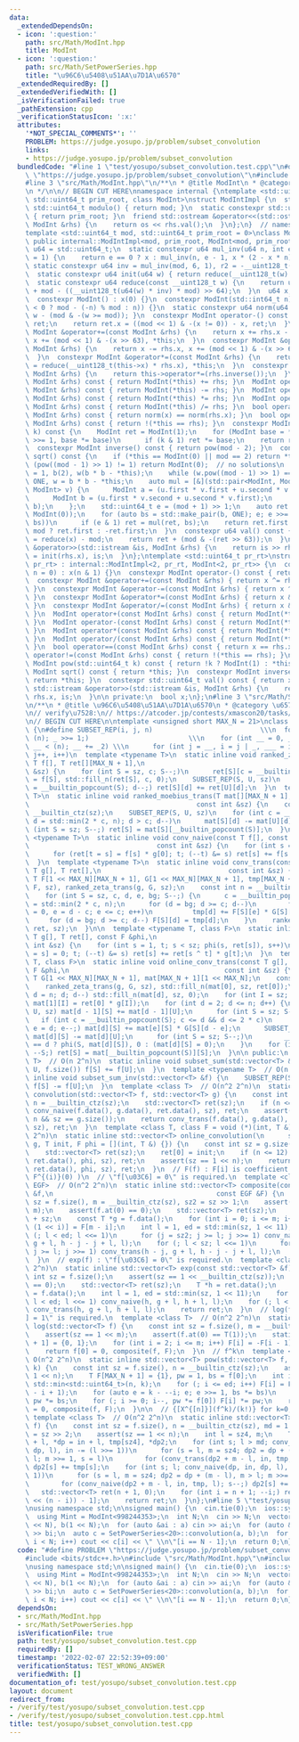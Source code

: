 ```yaml
---
data:
  _extendedDependsOn:
  - icon: ':question:'
    path: src/Math/ModInt.hpp
    title: ModInt
  - icon: ':question:'
    path: src/Math/SetPowerSeries.hpp
    title: "\u96C6\u5408\u51AA\u7D1A\u6570"
  _extendedRequiredBy: []
  _extendedVerifiedWith: []
  _isVerificationFailed: true
  _pathExtension: cpp
  _verificationStatusIcon: ':x:'
  attributes:
    '*NOT_SPECIAL_COMMENTS*': ''
    PROBLEM: https://judge.yosupo.jp/problem/subset_convolution
    links:
    - https://judge.yosupo.jp/problem/subset_convolution
  bundledCode: "#line 1 \"test/yosupo/subset_convolution.test.cpp\"\n#define PROBLEM\
    \ \"https://judge.yosupo.jp/problem/subset_convolution\"\n#include <bits/stdc++.h>\n\
    #line 3 \"src/Math/ModInt.hpp\"\n/**\n * @title ModInt\n * @category \u6570\u5B66\
    \n */\n\n// BEGIN CUT HERE\nnamespace internal {\ntemplate <std::uint64_t mod,\
    \ std::uint64_t prim_root, class ModInt>\nstruct ModIntImpl {\n  static constexpr\
    \ std::uint64_t modulo() { return mod; }\n  static constexpr std::uint64_t pr_rt()\
    \ { return prim_root; }\n  friend std::ostream &operator<<(std::ostream &os, const\
    \ ModInt &rhs) {\n    return os << rhs.val();\n  }\n};\n}  // namespace internal\n\
    template <std::uint64_t mod, std::uint64_t prim_root = 0>\nclass ModInt\n    :\
    \ public internal::ModIntImpl<mod, prim_root, ModInt<mod, prim_root>> {\n  using\
    \ u64 = std::uint64_t;\n  static constexpr u64 mul_inv(u64 n, int e = 6, u64 x\
    \ = 1) {\n    return e == 0 ? x : mul_inv(n, e - 1, x * (2 - x * n));\n  }\n \
    \ static constexpr u64 inv = mul_inv(mod, 6, 1), r2 = -__uint128_t(mod) % mod;\n\
    \  static constexpr u64 init(u64 w) { return reduce(__uint128_t(w) * r2); }\n\
    \  static constexpr u64 reduce(const __uint128_t w) {\n    return u64(w >> 64)\
    \ + mod - ((__uint128_t(u64(w) * inv) * mod) >> 64);\n  }\n  u64 x;\n\n public:\n\
    \  constexpr ModInt() : x(0) {}\n  constexpr ModInt(std::int64_t n) : x(init(n\
    \ < 0 ? mod - (-n) % mod : n)) {}\n  static constexpr u64 norm(u64 w) { return\
    \ w - (mod & -(w >= mod)); }\n  constexpr ModInt operator-() const {\n    ModInt\
    \ ret;\n    return ret.x = ((mod << 1) & -(x != 0)) - x, ret;\n  }\n  constexpr\
    \ ModInt &operator+=(const ModInt &rhs) {\n    return x += rhs.x - (mod << 1),\
    \ x += (mod << 1) & -(x >> 63), *this;\n  }\n  constexpr ModInt &operator-=(const\
    \ ModInt &rhs) {\n    return x -= rhs.x, x += (mod << 1) & -(x >> 63), *this;\n\
    \  }\n  constexpr ModInt &operator*=(const ModInt &rhs) {\n    return this->x\
    \ = reduce(__uint128_t(this->x) * rhs.x), *this;\n  }\n  constexpr ModInt &operator/=(const\
    \ ModInt &rhs) {\n    return this->operator*=(rhs.inverse());\n  }\n  ModInt operator+(const\
    \ ModInt &rhs) const { return ModInt(*this) += rhs; }\n  ModInt operator-(const\
    \ ModInt &rhs) const { return ModInt(*this) -= rhs; }\n  ModInt operator*(const\
    \ ModInt &rhs) const { return ModInt(*this) *= rhs; }\n  ModInt operator/(const\
    \ ModInt &rhs) const { return ModInt(*this) /= rhs; }\n  bool operator==(const\
    \ ModInt &rhs) const { return norm(x) == norm(rhs.x); }\n  bool operator!=(const\
    \ ModInt &rhs) const { return !(*this == rhs); }\n  constexpr ModInt pow(std::uint64_t\
    \ k) const {\n    ModInt ret = ModInt(1);\n    for (ModInt base = *this; k; k\
    \ >>= 1, base *= base)\n      if (k & 1) ret *= base;\n    return ret;\n  }\n\
    \  constexpr ModInt inverse() const { return pow(mod - 2); }\n  constexpr ModInt\
    \ sqrt() const {\n    if (*this == ModInt(0) || mod == 2) return *this;\n    if\
    \ (pow((mod - 1) >> 1) != 1) return ModInt(0);  // no solutions\n    ModInt ONE\
    \ = 1, b(2), w(b * b - *this);\n    while (w.pow((mod - 1) >> 1) == ONE) b +=\
    \ ONE, w = b * b - *this;\n    auto mul = [&](std::pair<ModInt, ModInt> u, std::pair<ModInt,\
    \ ModInt> v) {\n      ModInt a = (u.first * v.first + u.second * v.second * w);\n\
    \      ModInt b = (u.first * v.second + u.second * v.first);\n      return std::make_pair(a,\
    \ b);\n    };\n    std::uint64_t e = (mod + 1) >> 1;\n    auto ret = std::make_pair(ONE,\
    \ ModInt(0));\n    for (auto bs = std::make_pair(b, ONE); e; e >>= 1, bs = mul(bs,\
    \ bs))\n      if (e & 1) ret = mul(ret, bs);\n    return ret.first.val() * 2 <\
    \ mod ? ret.first : -ret.first;\n  }\n  constexpr u64 val() const {\n    u64 ret\
    \ = reduce(x) - mod;\n    return ret + (mod & -(ret >> 63));\n  }\n  friend std::istream\
    \ &operator>>(std::istream &is, ModInt &rhs) {\n    return is >> rhs.x, rhs.x\
    \ = init(rhs.x), is;\n  }\n};\ntemplate <std::uint64_t pr_rt>\nstruct ModInt<2,\
    \ pr_rt> : internal::ModIntImpl<2, pr_rt, ModInt<2, pr_rt>> {\n  constexpr ModInt(std::int64_t\
    \ n = 0) : x(n & 1) {}\n  constexpr ModInt operator-() const { return *this; }\n\
    \  constexpr ModInt &operator+=(const ModInt &rhs) { return x ^= rhs.x, *this;\
    \ }\n  constexpr ModInt &operator-=(const ModInt &rhs) { return x ^= rhs.x, *this;\
    \ }\n  constexpr ModInt &operator*=(const ModInt &rhs) { return x &= rhs.x, *this;\
    \ }\n  constexpr ModInt &operator/=(const ModInt &rhs) { return x &= rhs.x, *this;\
    \ }\n  ModInt operator+(const ModInt &rhs) const { return ModInt(*this) += rhs;\
    \ }\n  ModInt operator-(const ModInt &rhs) const { return ModInt(*this) -= rhs;\
    \ }\n  ModInt operator*(const ModInt &rhs) const { return ModInt(*this) *= rhs;\
    \ }\n  ModInt operator/(const ModInt &rhs) const { return ModInt(*this) /= rhs;\
    \ }\n  bool operator==(const ModInt &rhs) const { return x == rhs.x; }\n  bool\
    \ operator!=(const ModInt &rhs) const { return !(*this == rhs); }\n  constexpr\
    \ ModInt pow(std::uint64_t k) const { return !k ? ModInt(1) : *this; }\n  constexpr\
    \ ModInt sqrt() const { return *this; }\n  constexpr ModInt inverse() const {\
    \ return *this; }\n  constexpr std::uint64_t val() const { return x; }\n  friend\
    \ std::istream &operator>>(std::istream &is, ModInt &rhs) {\n    return is >>\
    \ rhs.x, is;\n  }\n\n private:\n  bool x;\n};\n#line 3 \"src/Math/SetPowerSeries.hpp\"\
    \n/**\n * @title \u96C6\u5408\u51AA\u7D1A\u6570\n * @category \u6570\u5B66\n */\n\
    \n// verify\u7528:\n// https://atcoder.jp/contests/xmascon20/tasks/xmascon20_h\n\
    \n// BEGIN CUT HERE\n\ntemplate <unsigned short MAX_N = 21>\nclass SetPowerSeries\
    \ {\n#define SUBSET_REP(i, j, n)                           \\\n  for (int _ =\
    \ (n); _ >>= 1;)                         \\\n    for (int __ = 0, _2 = _ << 1;\
    \ __ < (n); __ += _2) \\\n      for (int j = __, i = j | _, ___ = i; j < ___;\
    \ j++, i++)\n  template <typename T>\n  static inline void ranked_zeta_trans(const\
    \ T f[], T ret[][MAX_N + 1],\n                                       const int\
    \ &sz) {\n    for (int S = sz, c; S--;)\n      ret[S][c = __builtin_popcount(S)]\
    \ = f[S], std::fill_n(ret[S], c, 0);\n    SUBSET_REP(S, U, sz)\n    for (int d\
    \ = __builtin_popcount(S); d--;) ret[S][d] += ret[U][d];\n  }\n  template <typename\
    \ T>\n  static inline void ranked_moebius_trans(T mat[][MAX_N + 1], T ret[],\n\
    \                                          const int &sz) {\n    const int n =\
    \ __builtin_ctz(sz);\n    SUBSET_REP(S, U, sz)\n    for (int c = __builtin_popcount(U),\
    \ d = std::min(2 * c, n); d > c; d--)\n      mat[S][d] -= mat[U][d];\n    for\
    \ (int S = sz; S--;) ret[S] = mat[S][__builtin_popcount(S)];\n  }\n  template\
    \ <typename T>\n  static inline void conv_naive(const T f[], const T g[], T ret[],\n\
    \                                const int &sz) {\n    for (int s = sz, t; s--;)\n\
    \      for (ret[t = s] = f[s] * g[0]; t; (--t) &= s) ret[s] += f[s ^ t] * g[t];\n\
    \  }\n  template <typename T>\n  static inline void conv_trans(const T f[], const\
    \ T g[], T ret[],\n                                const int &sz) {\n    static\
    \ T F[1 << MAX_N][MAX_N + 1], G[1 << MAX_N][MAX_N + 1], tmp[MAX_N + 1];\n    ranked_zeta_trans(f,\
    \ F, sz), ranked_zeta_trans(g, G, sz);\n    const int n = __builtin_ctz(sz);\n\
    \    for (int S = sz, c, d, e, bg; S--;) {\n      c = __builtin_popcount(S), bg\
    \ = std::min(2 * c, n);\n      for (d = bg; d >= c; d--)\n        for (tmp[d]\
    \ = 0, e = d - c; e <= c; e++)\n          tmp[d] += F[S][e] * G[S][d - e];\n \
    \     for (d = bg; d >= c; d--) F[S][d] = tmp[d];\n    }\n    ranked_moebius_trans(F,\
    \ ret, sz);\n  }\n\n  template <typename T, class F>\n  static inline void online_conv_naive(const\
    \ T g[], T ret[], const F &phi,\n                                       const\
    \ int &sz) {\n    for (int s = 1, t; s < sz; phi(s, ret[s]), s++)\n      for (ret[t\
    \ = s] = 0; t; (--t) &= s) ret[s] += ret[s ^ t] * g[t];\n  }\n  template <typename\
    \ T, class F>\n  static inline void online_conv_trans(const T g[], T ret[], const\
    \ F &phi,\n                                       const int &sz) {\n    static\
    \ T G[1 << MAX_N][MAX_N + 1], mat[MAX_N + 1][1 << MAX_N];\n    const int n = __builtin_ctz(sz);\n\
    \    ranked_zeta_trans(g, G, sz), std::fill_n(mat[0], sz, ret[0]);\n    for (int\
    \ d = n; d; d--) std::fill_n(mat[d], sz, 0);\n    for (int I = sz; I >>= 1;) phi(I,\
    \ mat[1][I] = ret[0] * g[I]);\n    for (int d = 2; d <= n; d++) {\n      SUBSET_REP(S,\
    \ U, sz) mat[d - 1][S] += mat[d - 1][U];\n      for (int S = sz; S--;)\n     \
    \   if (int c = __builtin_popcount(S); c <= d && d <= 2 * c)\n          for (int\
    \ e = d; e--;) mat[d][S] += mat[e][S] * G[S][d - e];\n      SUBSET_REP(S, U, sz)\
    \ mat[d][S] -= mat[d][U];\n      for (int S = sz; S--;)\n        __builtin_popcount(S)\
    \ == d ? phi(S, mat[d][S]), 0 : (mat[d][S] = 0);\n    }\n    for (int S = sz;\
    \ --S;) ret[S] = mat[__builtin_popcount(S)][S];\n  }\n\n public:\n  template <typename\
    \ T>  // O(n 2^n)\n  static inline void subset_sum(std::vector<T> &f) {\n    SUBSET_REP(S,\
    \ U, f.size()) f[S] += f[U];\n  }\n  template <typename T>  // O(n 2^n)\n  static\
    \ inline void subset_sum_inv(std::vector<T> &f) {\n    SUBSET_REP(S, U, f.size())\
    \ f[S] -= f[U];\n  }\n  template <class T>  // O(n^2 2^n)\n  static inline std::vector<T>\
    \ convolution(std::vector<T> f, std::vector<T> g) {\n    const int sz = f.size(),\
    \ n = __builtin_ctz(sz);\n    std::vector<T> ret(sz);\n    if (n <= 10) return\
    \ conv_naive(f.data(), g.data(), ret.data(), sz), ret;\n    assert(sz == 1 <<\
    \ n && sz == g.size());\n    return conv_trans(f.data(), g.data(), ret.data(),\
    \ sz), ret;\n  }\n  template <class T, class F = void (*)(int, T &)>  // O(n^2\
    \ 2^n)\n  static inline std::vector<T> online_convolution(\n      std::vector<T>\
    \ g, T init, F phi = [](int, T &) {}) {\n    const int sz = g.size(), n = __builtin_ctz(sz);\n\
    \    std::vector<T> ret(sz);\n    ret[0] = init;\n    if (n <= 12) return online_conv_naive(g.data(),\
    \ ret.data(), phi, sz), ret;\n    assert(sz == 1 << n);\n    return online_conv_trans(g.data(),\
    \ ret.data(), phi, sz), ret;\n  }\n  // F(f) : F[i] is coefficient of EGF ( =\
    \ F^{(i)}(0) )\n  // \"f[\u03C6] = 0\" is required.\n  template <class T, class\
    \ EGF>  // O(n^2 2^n)\n  static inline std::vector<T> composite(const std::vector<T>\
    \ &f,\n                                         const EGF &F) {\n    const int\
    \ sz = f.size(), m = __builtin_ctz(sz), sz2 = sz >> 1;\n    assert(sz == 1 <<\
    \ m);\n    assert(f.at(0) == 0);\n    std::vector<T> ret(sz);\n    T *h = ret.data()\
    \ + sz;\n    const T *g = f.data();\n    for (int i = 0; i <= m; i++) ret[sz -\
    \ (1 << i)] = F[m - i];\n    int l = 1, ed = std::min(sz, 1 << 11), j;\n    for\
    \ (; l < ed; l <<= 1)\n      for (j = sz2; j >= l; j >>= 1) conv_naive(h - j,\
    \ g + l, h - j - j + l, l);\n    for (; l < sz; l <<= 1)\n      for (j = sz2;\
    \ j >= l; j >>= 1) conv_trans(h - j, g + l, h - j - j + l, l);\n    return ret;\n\
    \  }\n  // exp(f) : \"f[\u03C6] = 0\" is required.\n  template <class T>  // O(n^2\
    \ 2^n)\n  static inline std::vector<T> exp(const std::vector<T> &f) {\n    const\
    \ int sz = f.size();\n    assert(sz == 1 << __builtin_ctz(sz));\n    assert(f.at(0)\
    \ == 0);\n    std::vector<T> ret(sz);\n    T *h = ret.data();\n    const T *g\
    \ = f.data();\n    int l = 1, ed = std::min(sz, 1 << 11);\n    for (h[0] = 1;\
    \ l < ed; l <<= 1) conv_naive(h, g + l, h + l, l);\n    for (; l < sz; l <<= 1)\
    \ conv_trans(h, g + l, h + l, l);\n    return ret;\n  }\n  // log(f) : \"f[\u03C6\
    ] = 1\" is required.\n  template <class T>  // O(n^2 2^n)\n  static inline std::vector<T>\
    \ log(std::vector<T> f) {\n    const int sz = f.size(), m = __builtin_ctz(sz);\n\
    \    assert(sz == 1 << m);\n    assert(f.at(0) == T(1));\n    static T F[MAX_N\
    \ + 1] = {0, 1};\n    for (int i = 2; i <= m; i++) F[i] = -F[i - 1] * (i - 1);\n\
    \    return f[0] = 0, composite(f, F);\n  }\n  // f^k\n  template <class T>  //\
    \ O(n^2 2^n)\n  static inline std::vector<T> pow(std::vector<T> f, std::uint64_t\
    \ k) {\n    const int sz = f.size(), n = __builtin_ctz(sz);\n    assert(sz ==\
    \ 1 << n);\n    T F[MAX_N + 1] = {1}, pw = 1, bs = f[0];\n    int i = 1, ed =\
    \ std::min<std::uint64_t>(n, k);\n    for (; i <= ed; i++) F[i] = F[i - 1] * (k\
    \ - i + 1);\n    for (auto e = k - --i; e; e >>= 1, bs *= bs)\n      if (e & 1)\
    \ pw *= bs;\n    for (; i >= 0; i--, pw *= f[0]) F[i] *= pw;\n    return f[0]\
    \ = 0, composite(f, F);\n  }\n\n  // {[X^{[n]}](f^k)/(k!)} for k=0,1,...,n\n \
    \ template <class T>  // O(n^2 2^n)\n  static inline std::vector<T> egf(std::vector<T>\
    \ f) {\n    const int sz = f.size(), n = __builtin_ctz(sz), md = 1 << 11, sz4\
    \ = sz >> 2;\n    assert(sz == 1 << n);\n    int l = sz4, m;\n    T *in = f.data()\
    \ + l, *dp = in + l, tmp[sz4], *dp2;\n    for (int s; l > md; conv_trans(dp, in,\
    \ dp, l), in -= (l >>= 1))\n      for (s = l, m = sz4; dp2 = dp + (m - l), m >\
    \ l; m >>= 1, s = l)\n        for (conv_trans(dp2 + m - l, in, tmp, l); s--;)\
    \ dp2[s] += tmp[s];\n    for (int s; l; conv_naive(dp, in, dp, l), in -= (l >>=\
    \ 1))\n      for (s = l, m = sz4; dp2 = dp + (m - l), m > l; m >>= 1, s = l)\n\
    \        for (conv_naive(dp2 + m - l, in, tmp, l); s--;) dp2[s] += tmp[s];\n \
    \   std::vector<T> ret(n + 1, 0);\n    for (int i = n + 1; --i;) ret[i] = dp[(1\
    \ << (n - i)) - 1];\n    return ret;\n  }\n};\n#line 5 \"test/yosupo/subset_convolution.test.cpp\"\
    \nusing namespace std;\n\nsigned main() {\n  cin.tie(0);\n  ios::sync_with_stdio(0);\n\
    \  using Mint = ModInt<998244353>;\n  int N;\n  cin >> N;\n  vector<Mint> a(1\
    \ << N), b(1 << N);\n  for (auto &ai : a) cin >> ai;\n  for (auto &bi : b) cin\
    \ >> bi;\n  auto c = SetPowerSeries<20>::convolution(a, b);\n  for (int i = 0;\
    \ i < N; i++) cout << c[i] << \" \\n\"[i == N - 1];\n  return 0;\n}\n"
  code: "#define PROBLEM \"https://judge.yosupo.jp/problem/subset_convolution\"\n\
    #include <bits/stdc++.h>\n#include \"src/Math/ModInt.hpp\"\n#include \"src/Math/SetPowerSeries.hpp\"\
    \nusing namespace std;\n\nsigned main() {\n  cin.tie(0);\n  ios::sync_with_stdio(0);\n\
    \  using Mint = ModInt<998244353>;\n  int N;\n  cin >> N;\n  vector<Mint> a(1\
    \ << N), b(1 << N);\n  for (auto &ai : a) cin >> ai;\n  for (auto &bi : b) cin\
    \ >> bi;\n  auto c = SetPowerSeries<20>::convolution(a, b);\n  for (int i = 0;\
    \ i < N; i++) cout << c[i] << \" \\n\"[i == N - 1];\n  return 0;\n}"
  dependsOn:
  - src/Math/ModInt.hpp
  - src/Math/SetPowerSeries.hpp
  isVerificationFile: true
  path: test/yosupo/subset_convolution.test.cpp
  requiredBy: []
  timestamp: '2022-02-07 22:52:39+09:00'
  verificationStatus: TEST_WRONG_ANSWER
  verifiedWith: []
documentation_of: test/yosupo/subset_convolution.test.cpp
layout: document
redirect_from:
- /verify/test/yosupo/subset_convolution.test.cpp
- /verify/test/yosupo/subset_convolution.test.cpp.html
title: test/yosupo/subset_convolution.test.cpp
---
```

